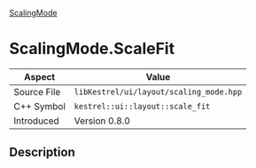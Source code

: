 [ScalingMode](index)
# ScalingMode.ScaleFit
| Aspect | Value |
| --- | --- |
| Source File | `libKestrel/ui/layout/scaling_mode.hpp` |
| C++ Symbol | `kestrel::ui::layout::scale_fit` |
| Introduced | Version 0.8.0 |
## Description

